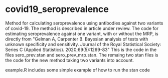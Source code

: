 # covid19_seroprevalence
Method for calculating seroprevalence using antibodies against two variants of covid-19. The method is described in article under review. The code for estimating seroprevalence against one variant, with or without the MRP, is directly from "Gelman A, Carpenter B. Bayesian analysis of tests with unknown specificity and sensitivity. Journal of the Royal Statistical Society: Series C (Applied Statistics). 2020;69(5):1269-83" This is the code in the files sero_prev.stan and sero_prev_mrp.stan. The remaing two stan files is the code for the new method taking two variants into account. 

example.R includes some simple example of how to run the stan code


